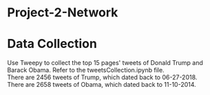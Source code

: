 # Project-2-Network  
# Data Collection  
Use Tweepy to collect the top 15 pages' tweets of Donald Trump and Barack Obama. Refer to the tweetsCollection.ipynb file.  
There are 2456 tweets of Trump, which dated back to 06-27-2018.  
There are 2658 tweets of Obama, which dated back to 11-10-2014. 
